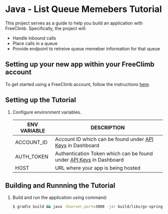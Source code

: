 # Java - List Queue Memebers Tutorial

This project serves as a guide to help you build an application with FreeClimb. Specifically, the project will:

- Handle inbound calls
- Place calls in a queue
- Provide endpoint to retreive queue memeber information for that queue

## Setting up your new app within your FreeClimb account

To get started using a FreeClimb account, follow the instructions [here](https://persephony-docs.readme.io/docs/getting-started-with-persephony).

## Setting up the Tutorial

1. Configure environment variables.

   | ENV VARIABLE | DESCRIPTION                                                                                                                               |
   | ------------ | ----------------------------------------------------------------------------------------------------------------------------------------- |
   | ACCOUNT_ID   | Account ID which can be found under [API Keys](https://www.persephony.com/dashboard/portal/account/authentication) in Dashboard           |
   | AUTH_TOKEN   | Authentication Token which can be found under [API Keys](https://www.persephony.com/dashboard/portal/account/authentication) in Dashboard |
   | HOST         | URL where your app is being hosted                                                                                                        |

## Building and Runnning the Tutorial

1. Build and run the application using command:

   ```bash
   $ gradle build && java -Dserver.port=3000 -jar build/libs/gs-spring-boot-0.1.0.jar
   ```
